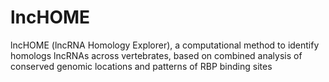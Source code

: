 # lncHOME
lncHOME (lncRNA Homology Explorer), a computational method to identify homologs lncRNAs across vertebrates, based on combined analysis of conserved genomic locations and patterns of RBP binding sites
